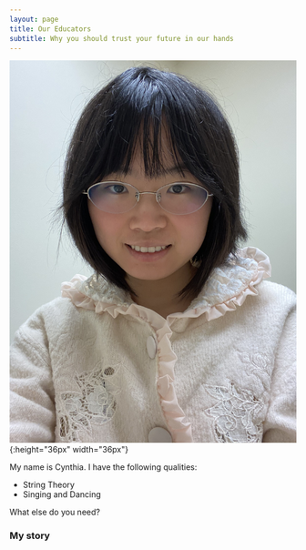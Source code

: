 ```yaml
---
layout: page
title: Our Educators
subtitle: Why you should trust your future in our hands
---
```


![Kiku](assets/img/cynthia.JPG){:height="36px" width="36px"}


My name is Cynthia. I have the following qualities:

- String Theory
- Singing and Dancing

What else do you need?

### My story

